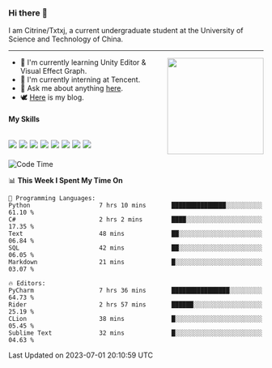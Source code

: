 ### Hi there 👋

I am Citrine/Txtxj, a current undergraduate student at the University of Science and Technology of China.

---

<img align="right" height="190" src="http://github-profile-summary-cards.vercel.app/api/cards/stats?username=txtxj&theme=vue">

- 🌱 I'm currently learning Unity Editor & Visual Effect Graph.
- 🐶 I'm currently interning at Tencent.
- 💬 Ask me about anything [here](https://github.com/txtxj/txtxj/issues).
- 🕊️ [Here](https://txtxj.top) is my blog.

#### My Skills

![](https://img.shields.io/badge/C%23-239120?logo=csharp&logoColor=fff)
![](https://img.shields.io/badge/Unity-000000?logo=unity&logoColor=fff)
![](https://img.shields.io/badge/Python-3e74a2?logo=python&logoColor=fff)
![](https://img.shields.io/badge/C++-65318e?logo=cplusplus&logoColor=fff)
![](https://img.shields.io/badge/C-5654a2?logo=c&logoColor=fff)
![](https://img.shields.io/badge/Blender-f5792a?logo=blender&logoColor=fff)
![](https://img.shields.io/badge/MS%20SQL-cc2927?logo=microsoftsqlserver&logoColor=fff)
![](https://img.shields.io/badge/My%20SQL-4479a1?logo=mysql&logoColor=fff)
---

<!--START_SECTION:waka-->
![Code Time](http://img.shields.io/badge/Code%20Time-1%2C082%20hrs%207%20mins-blue)

📊 **This Week I Spent My Time On** 

```text
💬 Programming Languages: 
Python                   7 hrs 10 mins       ███████████████░░░░░░░░░░   61.10 % 
C#                       2 hrs 2 mins        ████░░░░░░░░░░░░░░░░░░░░░   17.35 % 
Text                     48 mins             ██░░░░░░░░░░░░░░░░░░░░░░░   06.84 % 
SQL                      42 mins             ██░░░░░░░░░░░░░░░░░░░░░░░   06.05 % 
Markdown                 21 mins             █░░░░░░░░░░░░░░░░░░░░░░░░   03.07 % 

🔥 Editors: 
PyCharm                  7 hrs 36 mins       ████████████████░░░░░░░░░   64.73 % 
Rider                    2 hrs 57 mins       ██████░░░░░░░░░░░░░░░░░░░   25.19 % 
CLion                    38 mins             █░░░░░░░░░░░░░░░░░░░░░░░░   05.45 % 
Sublime Text             32 mins             █░░░░░░░░░░░░░░░░░░░░░░░░   04.63 % 
```


 Last Updated on 2023-07-01 20:10:59 UTC
<!--END_SECTION:waka-->
